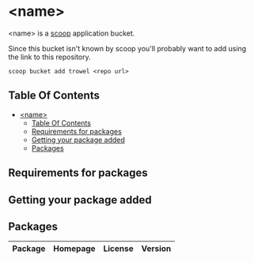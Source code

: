 # &lt;name>

&lt;name> is a [scoop](https://github.com/lukesampson/scoop) application bucket.

Since this bucket isn't known by scoop you'll probably want to add using the link to this repository.

```
scoop bucket add trowel <repo url>
```

## Table Of Contents

- [&lt;name>](#name)
  - [Table Of Contents](#table-of-contents)
  - [Requirements for packages](#requirements-for-packages)
  - [Getting your package added](#getting-your-package-added)
  - [Packages](#packages)

## Requirements for packages

## Getting your package added

## Packages

| Package       | Homepage      | License       | Version        |
| :-----------: | :-----------: | :-----------: | :------------: |
